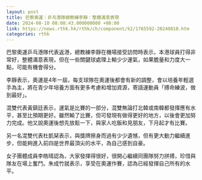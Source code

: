```yaml
---
layout: post
title: 巴黎奧運｜乒乓港隊總教練李靜：整體滿意表現
date: 2024-08-10 08:08:43.000000000 +08:00
link: https://news.rthk.hk/rthk/ch/component/k2/1765592-20240810.htm
categories: rthk
---
```


巴黎奧運乒乓港隊代表返港，總教練李靜在機場接受訪問時表示，本港球員打得非常好，整體滿意表現，但在一些關鍵球處理上輸少少運氣，如果膽量和力度大一點，可能有機會得分。

李靜表示，奧運是4年一屆，每支球隊在奧運後都會有新的調整，會以培養年輕選手為主，將在青少年培養方面有更多考慮和增加資源，寄語運動員「搏命練波，做到最好」。

混雙代表黃鎮廷表示，運氣是比賽的一部分，混雙無論打北韓或南韓都發揮應有水平，甚至比預期更好。雖然輸了比賽，但可發現有做得更好的地方，以後會更加努力完成。他又說奧運後想先放鬆一下，與家人吃飯和見朋友，下月起才有比賽。

另一名混雙代表杜凱琹表示，與獎牌擦身而過有少少遺憾，但有更大動力繼續進步，但能夠進入前四是世界最頂尖的水平，為自己感到自豪。

女子團體成員李皓晴認為，大家發揮得很好，很開心繼續同團隊努力拼搏，珍惜與隊友在場上奮鬥。朱成竹就表示，享受在奧運作賽，認為已經發揮自己所有的水平。
